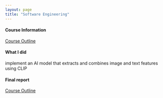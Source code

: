 ```yaml
---
layout: page
title: "Software Engineering"
---
```


#### Course Information

[Course Outline](/projects/software-engineering/print.pdf)

#### What I did
implement an AI model that extracts and combines image and text features using CLIP

#### Final report
[Course Outline](/projects/software-engineering/finalreport.pdf)